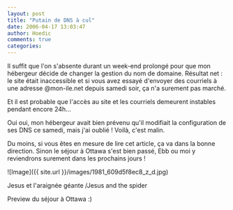```yaml
---
layout: post
title: "Putain de DNS à cul"
date: 2006-04-17 13:03:47
author: Hoedic
comments: true
categories: 
---
```



Il suffit que l'on s'absente durant un week-end prolongé pour que mon hébergeur décide de changer la gestion du nom de domaine. Résultat net : le site était inaccessible et si vous avez essayé d'envoyer des courriels à une adresse @mon-ile.net depuis samedi soir, ça n'a surement pas marché.

Et il est probable que l'accès au site et les courriels demeurent instables pendant encore 24h...

Oui oui, mon hébergeur avait bien prévenu qu'il modifiait la configuration de ses DNS ce samedi, mais j'ai oublié ! Voilà, c'est malin.

Du moins, si vous êtes en mesure de lire cet article, ça va dans la bonne direction. Sinon le séjour à Ottawa s'est bien passé, Ebb ou moi y reviendrons surement dans les prochains jours !

![Image]({{ site.url }}/images/1981_609d5f8ec8_z_d.jpg)
<div class="photoattrib">Jesus et l'araignée géante /Jesus and the spider</div>

Preview du séjour à Ottawa :)
